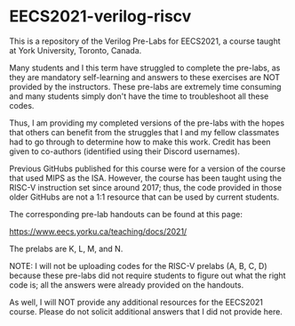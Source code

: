 # EECS2021-verilog-riscv

This is a repository of the Verilog Pre-Labs for EECS2021, a course taught at York University, Toronto, Canada.

Many students and I this term have struggled to complete the pre-labs, as they are mandatory self-learning and answers to these exercises are NOT provided by the instructors.
These pre-labs are extremely time consuming and many students simply don't have the time to troubleshoot all these codes.

Thus, I am providing my completed versions of the pre-labs with the hopes that others can benefit from the struggles that I and my fellow classmates had to go through to determine how to make this work. Credit has been given to co-authors (identified using their Discord usernames).

Previous GitHubs published for this course were for a version of the course that used MIPS as the ISA.
However, the course has been taught using the RISC-V instruction set since around 2017; thus, the code provided in those older GitHubs are not a 1:1 resource that can be used by current students.

The corresponding pre-lab handouts can be found at this page:

https://www.eecs.yorku.ca/teaching/docs/2021/

The prelabs are K, L, M, and N.

NOTE: I will not be uploading codes for the RISC-V prelabs (A, B, C, D) because these pre-labs did not require students to figure out what the right code is; all the answers were already provided on the handouts.

As well, I will NOT provide any additional resources for the EECS2021 course. Please do not solicit additional answers that I did not provide here.
